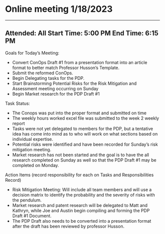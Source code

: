 # Online meeting 1/18/2023

---
Attended: All
Start Time: 5:00 PM
End Time: 6:15 PM
---

Goals for Today’s Meeting:
 - Convert ConOps Draft #1 from a presentation format into an article format to better match Professor Husson’s Template.
 - Submit the reformed ConOps.
 - Begin Delegating tasks for the PDP.
 - Start Brainstorming Potential Risks for the Risk Mitigation and Assessment meeting occurring on Sunday
 - Begin Market research for the PDP Draft #1

Task Status:
 - The Conops was put into the proper format and submitted on time
 - The weekly hours worked excel file was submitted to the week 2 weekly report
 - Tasks were not yet delegated to members for the PDP, but a tentative idea has come into mind as to who will work on what sections based on individual expertise.
 - Potential risks were identified and have been recorded for Sunday’s risk mitigation meeting.
 - Market research has not been started and the goal is to have the all research completed on Sunday as well so that the PDP Draft #1 may be completed on Monday.

Action Items (record responsibility for each on Tasks and Responsibilities Record)
 - Risk Mitigation Meeting: Will include all team members and will use a decision matrix to identify the probability and the severity of risks with the pendulum.
 - Market research and patent research will be delegated to Matt and Kathryn, while Joe and Austin begin compiling and forming the PDP Draft #1 Document.
 - The PDP Draft also needs to be converted into a presentation format after the draft has been reviewed by professor Husson.
